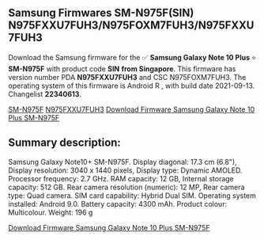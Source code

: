 <h2>Samsung Firmwares SM-N975F(SIN) N975FXXU7FUH3/N975FOXM7FUH3/N975FXXU7FUH3</h2>
Download the Samsung firmware for the ✅ <strong>Samsung Galaxy Note 10 Plus </strong> ⭐ <strong>SM-N975F</strong> with product code <strong>SIN</strong> <strong> from Singapore</strong>. This firmware has version number PDA <strong>N975FXXU7FUH3</strong> and CSC N975FOXM7FUH3. The operating system of this firmware is Android R , with build date 2021-09-13. Changelist <strong>22340613</strong>.


[SM-N975F](https://samfirm.shop/samsung/model/SM-N975F)
[N975FXXU7FUH3](https://samfirm.shop/samsung/pda/N975FXXU7FUH3)
[Download Firmware Samsung Galaxy Note 10 Plus SM-N975F](https://samfirm.shop/samsung/firmware/455561)
<h2>Summary description:</h2>
<p>Samsung Galaxy Note10+ SM-N975F. Display diagonal: 17.3 cm (6.8"), Display resolution: 3040 x 1440 pixels, Display type: Dynamic AMOLED. Processor frequency: 2.7 GHz. RAM capacity: 12 GB, Internal storage capacity: 512 GB. Rear camera resolution (numeric): 12 MP, Rear camera type: Quad camera. SIM card capability: Hybrid Dual SIM. Operating system installed: Android 9.0. Battery capacity: 4300 mAh. Product colour: Multicolour. Weight: 196 g</p>


[Download Firmware Samsung Galaxy Note 10 Plus SM-N975F](https://samfirm.shop/samsung/firmware/455561)
